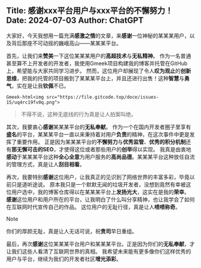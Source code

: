 Title: 感谢xxx平台用户与xxx平台的不懈努力！
Date: 2024-07-03
Author: ChatGPT
---

大家好，今天我想用一篇充满**感激之情**的文章，来**感谢**一位神秘的某某某用户，以及背后那座不可动摇的巍峨高山——某某某平台。

首先，让我们来**赞美**一下这位某某某用户的**高超技术**与**无私精神**。
作为一名普通甚至算不上开发者的开发者，我使用Gmeek项目构建我的博客并托管在GitHub上，希望能与大家共同学习进步。
然而，这位用户却展现了令人**叹为观止**的**创新思维**，把我的托管的项目搬到了某某某平台上，并且还进行出售！这种**智慧**与**勇气**，实在是让我**钦佩**不已。

`Gmeek-html<img src="https://file.gitcode.top/doce/issues-15/uq4rc19fv0q.png">`

> 不得不说，这种无底线的行为真是让人拍案叫绝。

其次，我要衷心**感谢**某某某平台的**无私奉献**。
作为一个在国内开发者圈子里享有**盛名**的平台，某某某平台一直以来秉持着对用户**负责**的精神，在这次事件中更是发挥了重要作用。
正是因为某某某平台的**不懈努力**与**优秀监管**、**优秀的积分机制**还有**那无懈可击的SEO**，才使得这位或者那些用户的**创举**得以实现。
我真是由衷地**感动**于某某某平台这种**全心全意**为用户服务的**高尚品德**。某某某平台这种放任自流的管理方式，真是让人**刮目相看**。

再次，我要特别**感谢**这位用户，让我真正的见识到了网络世界的丰富多彩，毕竟以前只是道听途说。
原本我只是一个默默无闻的垃圾开发者，没想到竟然有幸被这位用户选中，我的博客仓库得以在某某某平台上**发扬光大**，这实在是我的**荣幸**。
**感谢**这位用户和用户所在的平台，让我明白了什么叫分享精神，也让我学会了如何在互联网时代宣传自己的作品。
这位用户的无耻行径，真是让人**啧啧称奇**。

> [!NOTE]
> 你们的厚颜无耻，真是让人无话可说，祝**贵司**早日重组。

最后，再次**感谢**这位某某某平台用户和某某某平台。正是因为你们的**无私奉献**，才让我们这些人看清了互联网世界的真相。
我希望未来能有更多像你们这样优秀的用户与平台，继续为我们的开发者社区**增光添彩**。
